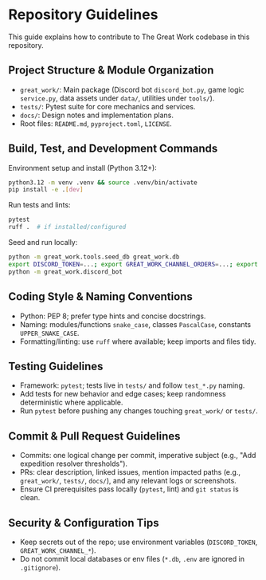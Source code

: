 # Repository Guidelines

This guide explains how to contribute to The Great Work codebase in this repository.

## Project Structure & Module Organization

- `great_work/`: Main package (Discord bot `discord_bot.py`, game logic `service.py`, data assets under `data/`,
  utilities under `tools/`).
- `tests/`: Pytest suite for core mechanics and services.
- `docs/`: Design notes and implementation plans.
- Root files: `README.md`, `pyproject.toml`, `LICENSE`.

## Build, Test, and Development Commands

Environment setup and install (Python 3.12+):

```bash
python3.12 -m venv .venv && source .venv/bin/activate
pip install -e .[dev]
```

Run tests and lints:

```bash
pytest
ruff .  # if installed/configured
```

Seed and run locally:

```bash
python -m great_work.tools.seed_db great_work.db
export DISCORD_TOKEN=...; export GREAT_WORK_CHANNEL_ORDERS=...; export GREAT_WORK_CHANNEL_GAZETTE=...; export GREAT_WORK_CHANNEL_TABLE_TALK=...
python -m great_work.discord_bot
```

## Coding Style & Naming Conventions

- Python: PEP 8; prefer type hints and concise docstrings.
- Naming: modules/functions `snake_case`, classes `PascalCase`, constants `UPPER_SNAKE_CASE`.
- Formatting/linting: use `ruff` where available; keep imports and files tidy.

## Testing Guidelines

- Framework: `pytest`; tests live in `tests/` and follow `test_*.py` naming.
- Add tests for new behavior and edge cases; keep randomness deterministic where applicable.
- Run `pytest` before pushing any changes touching `great_work/` or `tests/`.

## Commit & Pull Request Guidelines

- Commits: one logical change per commit, imperative subject (e.g., "Add expedition resolver thresholds").
- PRs: clear description, linked issues, mention impacted paths (e.g., `great_work/`, `tests/`, `docs/`),
  and any relevant logs or screenshots.
- Ensure CI prerequisites pass locally (`pytest`, lint) and `git status` is clean.

## Security & Configuration Tips

- Keep secrets out of the repo; use environment variables (`DISCORD_TOKEN`, `GREAT_WORK_CHANNEL_*`).
- Do not commit local databases or env files (`*.db`, `.env` are ignored in `.gitignore`).
